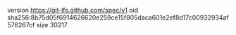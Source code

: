 version https://git-lfs.github.com/spec/v1
oid sha256:8b75d05f6914626620e259ce15f805daca601e2ef8d17c00932934af576267cf
size 30217
